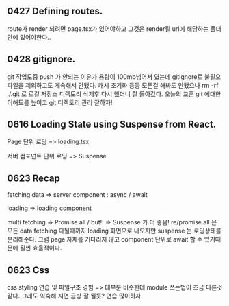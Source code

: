 ## 0427 Defining routes.
<p>route가 render 되려면 page.tsx가 있어야하고 그것은 render될 url에 해당하는 폴더 안에 있어야한다..

## 0428 gitignore.
<p>git 작업도중 push 가 안되는 이유가 용량이 100mb넘어서 였는데 gitignore로 불필요 파일을 제외하고도 계속해서 안됐다. 캐시 초기화 등등 모든걸 해봐도 안됐으나 rm -rf ./.git 로 로컬 저장소 디렉토리 삭제후 다시 했더니 잘 돌아갔다. 오늘의 교훈 git 에대한 이해도를 높이고 git 디렉토리 관리 잘하자!

## 0616 Loading State using Suspense from React.
<p>Page 단위 로딩 => loading.tsx
<p>서버 컴포넌트 단위 로딩 => Suspense

## 0623 Recap
<p>fetching data => server component : async / await
<p>loading => loading component
<p>multi fetching => Promise.all / but!! => Suspense 가 더 좋음! re/promise.all 은 모든 data fetching 다될때까지 loading 화면으로 나오지만 suspense 는 로딩상태를 분리해준다. 그럼 page 자체를 기다리지 않고 component 단위로 await 할 수 있기때문에 훨씬 효율적이다.

## 0623 Css
<p>css styling 연습 및 파일구조 경험 => 대부분 비슷한데 module 쓰는법이 조금 다른것 같다. 그래도 익숙해 지면 금방 잘 될듯? 연습 많이하자.